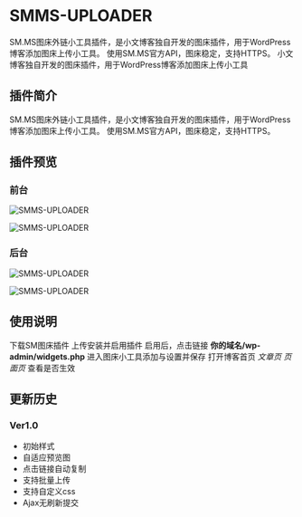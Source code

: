 # SMMS-UPLOADER
SM.MS图床外链小工具插件，是小文博客独自开发的图床插件，用于WordPress博客添加图床上传小工具。
使用SM.MS官方API，图床稳定，支持HTTPS。
小文博客独自开发的图床插件，用于WordPress博客添加图床上传小工具
## 插件简介
SM.MS图床外链小工具插件，是小文博客独自开发的图床插件，用于WordPress博客添加图床上传小工具。
使用SM.MS官方API，图床稳定，支持HTTPS。
## 插件预览
### 前台
![SMMS-UPLOADER](http://i.loli.net/2018/02/20/5a8c1df651069.png)

![SMMS-UPLOADER](http://i.loli.net/2018/02/20/5a8c1df655a29.png)
### 后台
![SMMS-UPLOADER](https://i.loli.net/2018/02/20/5a8c1e9d2b0c2.png)

![SMMS-UPLOADER](https://i.loli.net/2018/02/20/5a8c1f9874a25.png)

## 使用说明
 下载SM图床插件
上传安装并启用插件
启用后，点击链接 **你的域名/wp-admin/widgets.php** 进入图床小工具添加与设置并保存
打开博客首页 *文章页 页面页* 查看是否生效

## 更新历史
### Ver1.0
* 初始样式
* 自适应预览图
* 点击链接自动复制
* 支持批量上传
* 支持自定义css
* Ajax无刷新提交
